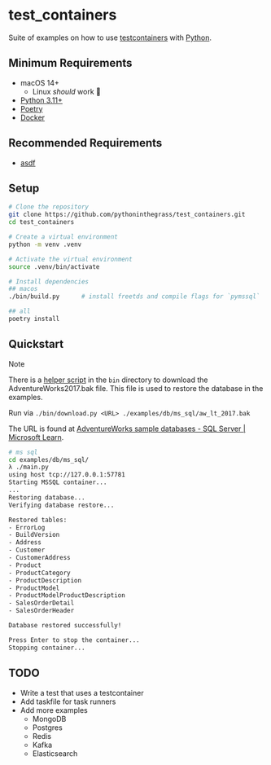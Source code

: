 # test_containers

Suite of examples on how to use [testcontainers](https://testcontainers.com/getting-started/) with [Python](https://testcontainers-python.readthedocs.io/en/latest/).

## Minimum Requirements

* macOS 14+
  * Linux _should_ work 🤞
* [Python 3.11+](https://www.python.org/downloads/)
* [Poetry](https://python-poetry.org/docs/)
* [Docker](https://docs.docker.com/get-docker/)

## Recommended Requirements

* [asdf](https://asdf-vm.com/#/)

## Setup

```bash
# Clone the repository
git clone https://github.com/pythoninthegrass/test_containers.git
cd test_containers

# Create a virtual environment
python -m venv .venv

# Activate the virtual environment
source .venv/bin/activate

# Install dependencies
## macos
./bin/build.py      # install freetds and compile flags for `pymssql`

## all
poetry install
```

## Quickstart

> [!NOTE]
> There is a [helper script](bin/download.py) in the `bin` directory to download the AdventureWorks2017.bak file. This file is used to restore the database in the examples.
> 
> Run via `./bin/download.py <URL> ./examples/db/ms_sql/aw_lt_2017.bak`
> 
> The URL is found at [AdventureWorks sample databases - SQL Server | Microsoft Learn](https://learn.microsoft.com/en-us/sql/samples/adventureworks-install-configure?view=sql-server-ver15&tabs=ssms#download-backup-files).

```bash
# ms sql
cd examples/db/ms_sql/
λ ./main.py
using host tcp://127.0.0.1:57781
Starting MSSQL container...
...
Restoring database...
Verifying database restore...

Restored tables:
- ErrorLog
- BuildVersion
- Address
- Customer
- CustomerAddress
- Product
- ProductCategory
- ProductDescription
- ProductModel
- ProductModelProductDescription
- SalesOrderDetail
- SalesOrderHeader

Database restored successfully!

Press Enter to stop the container...
Stopping container...
```

## TODO

* Write a test that uses a testcontainer
* Add taskfile for task runners
* Add more examples
  * MongoDB
  * Postgres
  * Redis
  * Kafka
  * Elasticsearch
